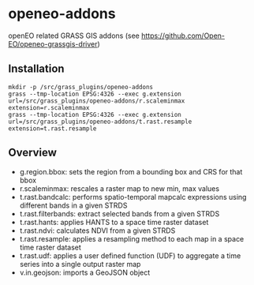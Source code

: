 # openeo-addons
openEO related GRASS GIS addons (see https://github.com/Open-EO/openeo-grassgis-driver)

## Installation
```
mkdir -p /src/grass_plugins/openeo-addons
grass --tmp-location EPSG:4326 --exec g.extension url=/src/grass_plugins/openeo-addons/r.scaleminmax extension=r.scaleminmax
grass --tmp-location EPSG:4326 --exec g.extension url=/src/grass_plugins/openeo-addons/t.rast.resample extension=t.rast.resample
```

## Overview

- g.region.bbox: sets the region from a bounding box and CRS for that bbox
- r.scaleminmax: rescales a raster map to new min, max values
- t.rast.bandcalc: performs spatio-temporal mapcalc expressions using different bands in a given STRDS
- t.rast.filterbands: extract selected bands from a given STRDS
- t.rast.hants: applies HANTS to a space time raster dataset
- t.rast.ndvi: calculates NDVI from a given STRDS
- t.rast.resample: applies a resampling method to each map in a space time raster dataset
- t.rast.udf: applies a user defined function (UDF) to aggregate a time series into a single output raster map
- v.in.geojson: imports a GeoJSON object
